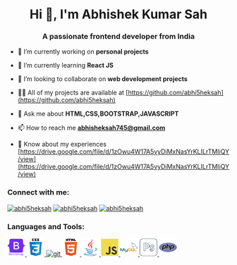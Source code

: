<h1 align="center">Hi 👋, I'm Abhishek Kumar Sah</h1>
<h3 align="center">A passionate frontend developer from India</h3>

- 🔭 I’m currently working on **personal projects**

- 🌱 I’m currently learning **React JS**

- 👯 I’m looking to collaborate on **web development projects**

- 👨‍💻 All of my projects are available at [https://github.com/abhi5heksah](https://github.com/abhi5heksah)

- 💬 Ask me about **HTML,CSS,BOOTSTRAP,JAVASCRIPT**

- 📫 How to reach me **abhisheksah745@gmail.com**

- 📄 Know about my experiences [https://drive.google.com/file/d/1zOwu4W17A5vyDiMxNasYrKLILrTMIiQY/view](https://drive.google.com/file/d/1zOwu4W17A5vyDiMxNasYrKLILrTMIiQY/view)

<h3 align="left">Connect with me:</h3>
<p align="left">
<a href="https://twitter.com/abhi5heksah" target="blank"><img align="center" src="https://raw.githubusercontent.com/rahuldkjain/github-profile-readme-generator/master/src/images/icons/Social/twitter.svg" alt="abhi5heksah" height="30" width="40" /></a>
<a href="https://linkedin.com/in/abhi5heksah" target="blank"><img align="center" src="https://raw.githubusercontent.com/rahuldkjain/github-profile-readme-generator/master/src/images/icons/Social/linked-in-alt.svg" alt="abhi5heksah" height="30" width="40" /></a>
<a href="https://instagram.com/abhi5heksah" target="blank"><img align="center" src="https://raw.githubusercontent.com/rahuldkjain/github-profile-readme-generator/master/src/images/icons/Social/instagram.svg" alt="abhi5heksah" height="30" width="40" /></a>
</p>

<h3 align="left">Languages and Tools:</h3>
<p align="left"> <a href="https://getbootstrap.com" target="_blank" rel="noreferrer"> <img src="https://raw.githubusercontent.com/devicons/devicon/master/icons/bootstrap/bootstrap-plain-wordmark.svg" alt="bootstrap" width="40" height="40"/> </a> <a href="https://www.w3schools.com/css/" target="_blank" rel="noreferrer"> <img src="https://raw.githubusercontent.com/devicons/devicon/master/icons/css3/css3-original-wordmark.svg" alt="css3" width="40" height="40"/> </a> <a href="https://git-scm.com/" target="_blank" rel="noreferrer"> <img src="https://www.vectorlogo.zone/logos/git-scm/git-scm-icon.svg" alt="git" width="40" height="40"/> </a> <a href="https://www.w3.org/html/" target="_blank" rel="noreferrer"> <img src="https://raw.githubusercontent.com/devicons/devicon/master/icons/html5/html5-original-wordmark.svg" alt="html5" width="40" height="40"/> </a> <a href="https://www.java.com" target="_blank" rel="noreferrer"> <img src="https://raw.githubusercontent.com/devicons/devicon/master/icons/java/java-original.svg" alt="java" width="40" height="40"/> </a> <a href="https://developer.mozilla.org/en-US/docs/Web/JavaScript" target="_blank" rel="noreferrer"> <img src="https://raw.githubusercontent.com/devicons/devicon/master/icons/javascript/javascript-original.svg" alt="javascript" width="40" height="40"/> </a> <a href="https://www.mysql.com/" target="_blank" rel="noreferrer"> <img src="https://raw.githubusercontent.com/devicons/devicon/master/icons/mysql/mysql-original-wordmark.svg" alt="mysql" width="40" height="40"/> </a> <a href="https://www.photoshop.com/en" target="_blank" rel="noreferrer"> <img src="https://raw.githubusercontent.com/devicons/devicon/master/icons/photoshop/photoshop-line.svg" alt="photoshop" width="40" height="40"/> </a> <a href="https://www.php.net" target="_blank" rel="noreferrer"> <img src="https://raw.githubusercontent.com/devicons/devicon/master/icons/php/php-original.svg" alt="php" width="40" height="40"/> </a> </p>
